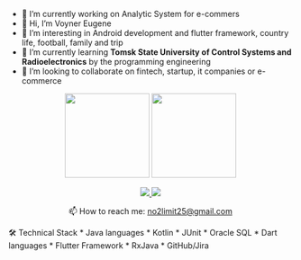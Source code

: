 - 🔭 I’m currently working on Analytic System for e-commers
- 👋 Hi, I’m Voyner Eugene
- 👀 I’m interesting in Android development and flutter framework, country life, football, family and trip
- 🌱 I’m currently learning <b>Tomsk State University of Control Systems and Radioelectronics</b> by the programming engineering
- 💞️ I’m looking to collaborate on fintech, startup, it companies or e-commerce

<p align='center'>
   <a href="https://github-readme-stats.vercel.app/api?username=voynere&show_icons=true&count_private=true"><img
           height=150
           src="https://github-readme-stats.vercel.app/api?username=voynere&show_icons=true&count_private=true"/></a>
   <a href="https://github.com/voynere/github-readme-stats"><img height=150
                                                                  src="https://github-readme-stats.vercel.app/api/top-langs/?username=voynere&layout=compact"/></a>
</p>

<p align='center'>
   <a href="https://www.linkedin.com/in/voynere/">
       <img src="https://img.shields.io/badge/linkedin-%230077B5.svg?&style=for-the-badge&logo=linkedin&logoColor=white"/>
   </a>
   <a href="https://t.me/voynere">
       <img src="https://img.shields.io/badge/Telegram-2CA5E0?style=for-the-badge&logo=telegram&logoColor=white"/>
   </a>
<p align='center'>
   📫 How to reach me: <a href='mailto:no2limit25@gmail.com'>no2limit25@gmail.com</a>
</p>
🛠 Technical Stack
*   Java languages
*   Kotlin
*   JUnit
*   Oracle SQL
*   Dart languages
*   Flutter Framework
*   RxJava
*   GitHub/Jira
